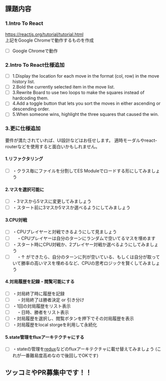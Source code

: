 ## 課題内容
### 1.Intro To React
https://reactjs.org/tutorial/tutorial.html  
上記をGoogle Chromeで動作するものを作成

- [ ] Google Chromeで動作

### 2.Intro To React仕様追加
- [ ] 1.Display the location for each move in the format (col, row) in the move history list.
- [ ] 2.Bold the currently selected item in the move list.
- [ ] 3.Rewrite Board to use two loops to make the squares instead of hardcoding them.
- [ ] 4.Add a toggle button that lets you sort the moves in either ascending or descending order.
- [ ] 5.When someone wins, highlight the three squares that caused the win.

### 3.更に仕様追加
要件が満たされていれば、UI設計などはお任せします。
適時モーダルやreact-routerなどを使用すると面白いかもしれません。

#### 1.リファクタリング
- [ ] ・クラス毎にファイルを分割してES Moduleでロードする形にしてみましょう

#### 2.マスを選択可能に
- [ ] ・3マスから5マスに変更してみましょう
- [ ] ・スタート前に3マスか5マスか選べるようにしてみましょう

#### 3.CPU対戦
- [ ] ・CPUプレイヤーと対戦できるようにして見ましょう
- [ ] 　・CPUプレイヤーは自分のターンにランダムで空いてるマスを埋めます
- [ ] ・スタート時にCPU対戦か、2プレイヤー対戦か選べるようにしてみましょう
- [ ] 　・↑ ができたら、自分のターンに列が空いている、もしくは自分が取っていて勝率の高いマスを埋めるなど、CPUの思考ロジックを賢くしてみましょう

#### 4.対局履歴を記録・閲覧可能にする
- [ ] ・対局終了時に履歴を記録
- [ ] 　・対局終了は勝者決定 or 引き分け
- [ ] ・1回の対局履歴をリスト表示
- [ ] 　・日時、勝者をリスト表示
- [ ] ・対局履歴を選択し、閲覧ボタンを押下でその対局履歴を表示
- [ ] ・対局履歴をlocal storgeを利用して永続化

#### 5.state管理をfluxアーキテクチャにする
- [ ] ・stateの管理を[redux](https://github.com/reactjs/redux)などのfluxアーキテクチャに載せ替えてみましょう (これが一番難易度高めなので後回しでOKです)

## ツッコミやPR募集中です！！
